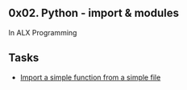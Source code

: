 ## 0x02. Python - import & modules
In ALX Programming

## Tasks

* [Import a simple function from a simple file]()
